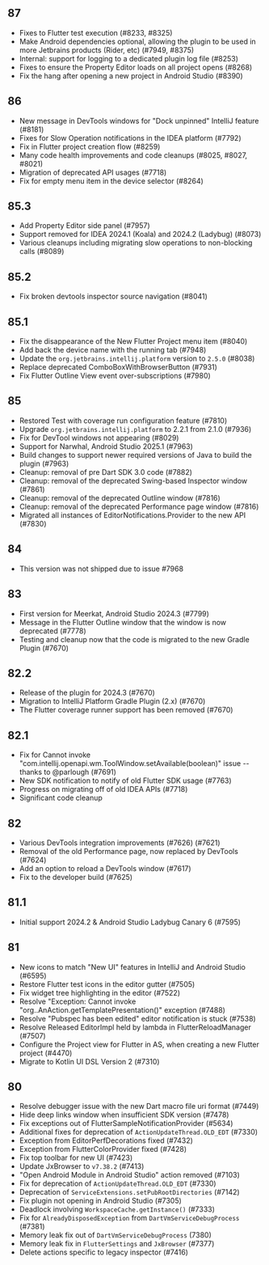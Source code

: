 ## 87

- Fixes to Flutter test execution (#8233, #8325)
- Make Android dependencies optional, allowing the plugin to be used in more Jetbrains products (Rider, etc) (#7949, #8375)
- Internal: support for logging to a dedicated plugin log file (#8253)
- Fixes to ensure the Property Editor loads on all project opens (#8268)
- Fix the hang after opening a new project in Android Studio (#8390)

## 86

- New message in DevTools windows for "Dock unpinned" IntelliJ feature (#8181)
- Fixes for Slow Operation notifications in the IDEA platform (#7792)
- Fix in Flutter project creation flow (#8259)
- Many code health improvements and code cleanups (#8025, #8027, #8021)
- Migration of deprecated API usages (#7718)
- Fix for empty menu item in the device selector (#8264)

## 85.3

- Add Property Editor side panel (#7957)
- Support removed for IDEA 2024.1 (Koala) and 2024.2 (Ladybug) (#8073)
- Various cleanups including migrating slow operations to non-blocking calls (#8089)

## 85.2

- Fix broken devtools inspector source navigation (#8041)

## 85.1

- Fix the disappearance of the New Flutter Project menu item (#8040)
- Add back the device name with the running tab (#7948)
- Update the `org.jetbrains.intellij.platform` version to `2.5.0` (#8038)
- Replace deprecated ComboBoxWithBrowserButton (#7931)
- Fix Flutter Outline View event over-subscriptions (#7980)

## 85

- Restored Test with coverage run configuration feature (#7810)
- Upgrade `org.jetbrains.intellij.platform` to 2.2.1 from 2.1.0 (#7936)
- Fix for DevTool windows not appearing (#8029)
- Support for Narwhal, Android Studio 2025.1 (#7963)
- Build changes to support newer required versions of Java to build the plugin (#7963)
- Cleanup: removal of pre Dart SDK 3.0 code (#7882)
- Cleanup: removal of the deprecated Swing-based Inspector window (#7861)
- Cleanup: removal of the deprecated Outline window (#7816)
- Cleanup: removal of the deprecated Performance page window (#7816)
- Migrated all instances of EditorNotifications.Provider to the new API (#7830)

## 84

- This version was not shipped due to issue #7968

## 83

- First version for Meerkat, Android Studio 2024.3 (#7799)
- Message in the Flutter Outline window that the window is now deprecated (#7778)
- Testing and cleanup now that the code is migrated to the new Gradle Plugin (#7670)

## 82.2

- Release of the plugin for 2024.3 (#7670)
- Migration to IntelliJ Platform Gradle Plugin (2.x) (#7670)
- The Flutter coverage runner support has been removed (#7670)

## 82.1

- Fix for Cannot invoke "com.intellij.openapi.wm.ToolWindow.setAvailable(boolean)" issue -- thanks to @parlough (#7691)
- New SDK notification to notify of old Flutter SDK usage (#7763)
- Progress on migrating off of old IDEA APIs (#7718)
- Significant code cleanup

## 82

- Various DevTools integration improvements (#7626) (#7621)
- Removal of the old Performance page, now replaced by DevTools (#7624)
- Add an option to reload a DevTools window (#7617)
- Fix to the developer build (#7625)

## 81.1

- Initial support 2024.2 & Android Studio Ladybug Canary 6 (#7595)

## 81

- New icons to match "New UI" features in IntelliJ and Android Studio (#6595)
- Restore Flutter test icons in the editor gutter (#7505)
- Fix widget tree highlighting in the editor (#7522)
- Resolve "Exception: Cannot invoke "org..AnAction.getTemplatePresentation()" exception (#7488)
- Resolve "Pubspec has been edited" editor notification is stuck (#7538)
- Resolve Released EditorImpl held by lambda in FlutterReloadManager (#7507)
- Configure the Project view for Flutter in AS, when creating a new Flutter project (#4470)
- Migrate to Kotlin UI DSL Version 2 (#7310)

## 80

- Resolve debugger issue with the new Dart macro file uri format (#7449)
- Hide deep links window when insufficient SDK version (#7478)
- Fix exceptions out of FlutterSampleNotificationProvider (#5634)
- Additional fixes for deprecation of `ActionUpdateThread.OLD_EDT` (#7330)
- Exception from EditorPerfDecorations fixed (#7432)
- Exception from FlutterColorProvider fixed (#7428)
- Fix top toolbar for new UI (#7423)
- Update JxBrowser to `v7.38.2` (#7413)
- "Open Android Module in Android Studio" action removed (#7103)
- Fix for deprecation of `ActionUpdateThread.OLD_EDT` (#7330)
- Deprecation of `ServiceExtensions.setPubRootDirectories` (#7142)
- Fix plugin not opening in Android Studio (#7305)
- Deadlock involving `WorkspaceCache.getInstance()` (#7333)
- Fix for `AlreadyDisposedException` from `DartVmServiceDebugProcess` (#7381)
- Memory leak fix out of `DartVmServiceDebugProcess` (7380)
- Memory leak fix in `FlutterSettings` and `JxBrowser` (#7377)
- Delete actions specific to legacy inspector (#7416)
